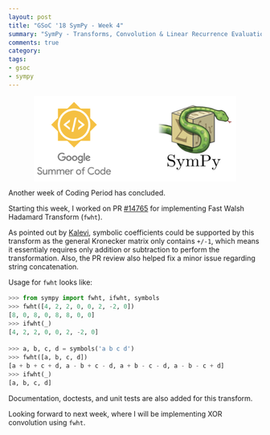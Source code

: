 ```yaml
---
layout: post
title: "GSoC '18 SymPy - Week 4"
summary: "SymPy - Transforms, Convolution & Linear Recurrence Evaluation"
comments: true
category:
tags:
- gsoc
- sympy
---
```


<img src="/files/gsoc-sympy.png" style="width:80%; height:80%; float:left; margin-left:50px;" />
<br clear="all" />

Another week of Coding Period has concluded.

Starting this week, I worked on PR [#14765](https://github.com/sympy/sympy/pull/14745) for implementing Fast Walsh Hadamard Transform (`fwht`).

As pointed out by [Kalevi](https://github.com/jksuom), symbolic coefficients could be supported by this transform as the general Kronecker matrix only contains `+/-1`, which means it essentialy requires only addition or subtraction to perform the transformation. Also, the PR review also helped fix a minor issue regarding string concatenation.

Usage for `fwht` looks like:
```python
>>> from sympy import fwht, ifwht, symbols
>>> fwht([4, 2, 2, 0, 0, 2, -2, 0])
[8, 0, 8, 0, 8, 8, 0, 0]
>>> ifwht(_)
[4, 2, 2, 0, 0, 2, -2, 0]

>>> a, b, c, d = symbols('a b c d')
>>> fwht([a, b, c, d])
[a + b + c + d, a - b + c - d, a + b - c - d, a - b - c + d]
>>> ifwht(_)
[a, b, c, d]
```

Documentation, doctests, and unit tests are also added for this transform.

Looking forward to next week, where I will be implementing XOR convolution using `fwht`.